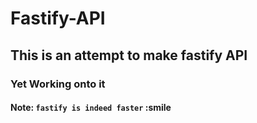 # Fastify-API

## This is an attempt to make fastify API

### Yet Working onto it

#### Note: `fastify is indeed faster` :smile
